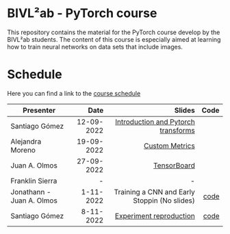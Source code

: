 # BIVL²ab - PyTorch course

This repository contains the material for the PyTorch course develop by the BIVL²ab students. The content of this course is especially aimed at learning how to train neural networks on data sets that include images.

# Schedule

Here you can find a link to the [course schedule](https://docs.google.com/spreadsheets/d/1T20PXnackPsGt2ZMsfC17sJHsTqLHumyPPd-57NTKJU/edit#gid=1262851227/)

| Presenter         | Date          | Slides             | Code |
| ----------------- | -------------:| --------------:    |  --------------:    |
| Santiago Gómez    | 12-09-2022    | [Introduction and Pytorch transforms](https://github.com/Sangohe/bivl2ab-pytorch/blob/main/slides/01-Pytorch_Introduction_and_transforms_module.pdf)| |
| Alejandra Moreno  | 19-09-2022    | [Custom Metrics](https://github.com/Sangohe/bivl2ab-pytorch/blob/main/slides/02-Custom_metrics.pdf)  | |
| Juan A. Olmos  | 27-09-2022    | [TensorBoard](https://github.com/Sangohe/bivl2ab-pytorch/blob/main/slides/03-tensorBoard.pdf)  | |
| Franklin Sierra  | -   | - | |
| Jonathann - Juan A. Olmos  | 1-11-2022    | Training a CNN and Early Stoppin (No slides) | [code](https://github.com/Sangohe/bivl2ab-pytorch/blob/main/slides/05-trainCNN-early-stopping.ipynb)    |
| Santiago Gómez  | 8-11-2022    | [Experiment reproduction](slides/06-experiment_reproduction.pdf) | [code](06-experiment_reproduction.ipynb)    |